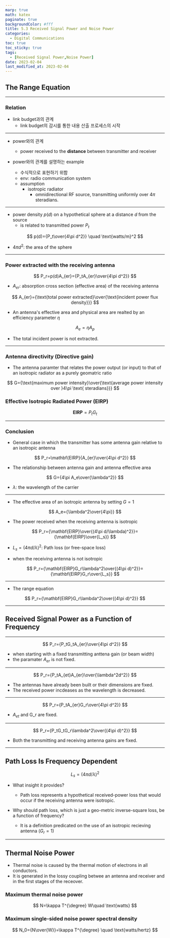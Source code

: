 ```yaml
---
marp: true
math: katex
paginate: true
backgroundColor: #fff
title: 5.3 Received Signal Power and Noise Power
categories:
  - Digital Communications
toc: true
toc_sticky: true
tags:
  - [Received Signal Power,Noise Power]
date: 2023-02-04
last_modified_at: 2023-02-04
---
```


## The Range Equation

---

### Relation

- link budget과의 관계
  - link budget의 감시를 통한 내용 산출 프로세스의 시작

---

- power와의 관계
  - power received to the **distance** between transmitter and receiver

- power와의 관계를 설명하는 example
  - 수식적으로 표현하기 위함
  - env: radio communication system
  - assumption
    - isotropic radiator
      - omnidirectional RF source, transmitting uniformly over 4$\pi$ steradians.

---

- power density $p(d)$ on a hypothetical sphere at a distance $d$ from the source
  - is related to transmitted power $P_t$

$$
p(d)={P_t\over{4\pi d^2}} \quad \text{watts/m}^2
$$

- $4\pi d^2$: the area of the sphere

---

### Power extracted with the receiving antenna

$$
P_r=p(d)A_{er}={P_tA_{er}\over{4\pi d^2}}
$$

- $A_{er}$: absorption cross section (effective area) of the receiving antenna

$$
A_{er}={\text{total power extracted}\over{\text{incident power flux density}}}
$$

- An antenna's effective area and physical area are realted by an efficiency parameter $\eta$

$$
A_e=\eta A_p
$$

- The total incident power is not extracted.

---

### Antenna directivity (Directive gain)

- The antenna paramter that relates the power output (or input) to that of an isotropic radiator as a purely geomatric ratio

$$
G={\text{maximum power intensity}\over{\text{average power intensity over }4\pi \text{ steradians}}}
$$

### Effective Isotropic Radiated Power (EIRP)

$$
\mathbf{EIRP}=P_tG_t
$$

---

### Conclusion

- General case in which the transmitter has some antenna gain relative to an isotropic antenna

$$
P_r=\mathbf{EIRP}{A_{er}\over{4\pi d^2}}
$$

- The relationship between antenna gain and antenna effective area

$$
G={4\pi A_e\over{\lambda^2}}
$$

- $\lambda$: the wavelength of the carrier

---

- The effective area of an isotropic antenna by setting $G=1$

$$
A_e={\lambda^2\over{4\pi}}
$$

- The power received when the receiving antenna is isotropic

$$
P_r={\mathbf{EIRP}\over{(4\pi d/\lambda)^2}}={\mathbf{EIRP}\over{L_s}}
$$

- $L_s=(4\pi d/\lambda)^2$: Path loss (or free-space loss)

- when the receiving antenna is not isotropic

$$
P_r={\mathbf{EIRP}G_r\lambda^2\over{(4\pi d)^2}}={\mathbf{EIRP}G_r\over{L_s}}
$$

---

- The range equation

$$
P_r={\mathbf{EIRP}G_r\lambda^2\over{(4\pi d)^2}}
$$

---

## Received Signal Power as a Function of Frequency

---

$$
P_r={P_tG_tA_{er}\over{4\pi d^2}}
$$

- when starting with a fixed transmitting anttena gain (or beam width)
- the paramater $A_{er}$ is not fixed.

---

$$
P_r={P_tA_{et}A_{er}\over{\lambda^2d^2}}
$$

- The antennas have already been built or their dimensions are fixed.
- The received power incdeases as the wavelength is decreased.

---

$$
P_r={P_tA_{er}G_r\over{4\pi d^2}}
$$

- $A_{et}$ and G_r are fixed.

---

$$
P_r={P_tG_tG_r\lambda^2\over{(4\pi d)^2}}
$$

- Both the transmitting and receiving antenna gains are fixed.

---

## Path Loss Is Frequency Dependent

$$
L_s=(4\pi d/\lambda)^2
$$

- What insight it provides?
  - Path loss represents a hypothetical received-power loss that would occur if the receiving antenna were isotropic.

- Why should path loss, which is just a geo-metric inverse-square loss, be a function of frequency?
  - It is a definition predicated on the use of an isotropic recieving antenna ($G_r=1$)

---

## Thermal Noise Power

- Thermal noise is caused by the thermal motion of electrons in all conductors.
- It is generated in the lossy coupling betwee an antenna and receiver and in the first stages of the receover.

### Maximum thermal noise power

$$
N=\kappa T^{\degree} W\quad \text{watts}
$$

### Maximum single-sided noise power spectral density

$$
N_0={N\over{W}}=\kappa T^{\degree} \quad \text{watts/hertz}
$$
